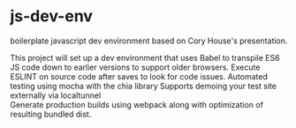 # js-dev-env
boilerplate javascript dev environment based on Cory House's presentation.

This project will set up a dev environment that uses Babel to 
transpile ES6 JS code down to earlier versions to support older browsers.
Execute ESLINT on source code after saves to look for code issues.
Automated testing using mocha with the chia library
Supports demoing your test site externally via localtunnel  
Generate production builds using webpack along with optimization of resulting bundled dist.

